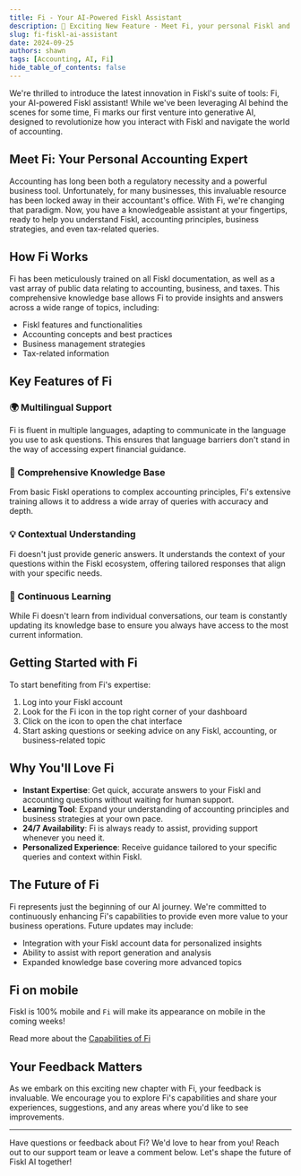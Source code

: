 ```yaml
---
title: Fi - Your AI-Powered Fiskl Assistant
description: 🎉 Exciting New Feature - Meet Fi, your personal Fiskl and accounting expert!
slug: fi-fiskl-ai-assistant
date: 2024-09-25
authors: shawn
tags: [Accounting, AI, Fi]
hide_table_of_contents: false
---
```


We're thrilled to introduce the latest innovation in Fiskl's suite of tools: Fi, your AI-powered Fiskl assistant! While we've been leveraging AI behind the scenes for some time, Fi marks our first venture into generative AI, designed to revolutionize how you interact with Fiskl and navigate the world of accounting.

## Meet Fi: Your Personal Accounting Expert

Accounting has long been both a regulatory necessity and a powerful business tool. Unfortunately, for many businesses, this invaluable resource has been locked away in their accountant's office. With Fi, we're changing that paradigm. Now, you have a knowledgeable assistant at your fingertips, ready to help you understand Fiskl, accounting principles, business strategies, and even tax-related queries.

## How Fi Works

Fi has been meticulously trained on all Fiskl documentation, as well as a vast array of public data relating to accounting, business, and taxes. This comprehensive knowledge base allows Fi to provide insights and answers across a wide range of topics, including:

- Fiskl features and functionalities
- Accounting concepts and best practices
- Business management strategies
- Tax-related information

## Key Features of Fi

### 🌍 Multilingual Support

Fi is fluent in multiple languages, adapting to communicate in the language you use to ask questions. This ensures that language barriers don't stand in the way of accessing expert financial guidance.

<!-- truncate -->

### 🧠 Comprehensive Knowledge Base

From basic Fiskl operations to complex accounting principles, Fi's extensive training allows it to address a wide array of queries with accuracy and depth.

### 💡 Contextual Understanding

Fi doesn't just provide generic answers. It understands the context of your questions within the Fiskl ecosystem, offering tailored responses that align with your specific needs.

### 🚀 Continuous Learning

While Fi doesn't learn from individual conversations, our team is constantly updating its knowledge base to ensure you always have access to the most current information.

## Getting Started with Fi

To start benefiting from Fi's expertise:

1. Log into your Fiskl account
1. Look for the Fi icon in the top right corner of your dashboard
1. Click on the icon to open the chat interface
1. Start asking questions or seeking advice on any Fiskl, accounting, or business-related topic

## Why You'll Love Fi

- **Instant Expertise**: Get quick, accurate answers to your Fiskl and accounting questions without waiting for human support.
- **Learning Tool**: Expand your understanding of accounting principles and business strategies at your own pace.
- **24/7 Availability**: Fi is always ready to assist, providing support whenever you need it.
- **Personalized Experience**: Receive guidance tailored to your specific queries and context within Fiskl.

## The Future of Fi

Fi represents just the beginning of our AI journey. We're committed to continuously enhancing Fi's capabilities to provide even more value to your business operations. Future updates may include:

- Integration with your Fiskl account data for personalized insights
- Ability to assist with report generation and analysis
- Expanded knowledge base covering more advanced topics

## Fi on mobile

Fiskl is 100% mobile and `Fi` will make its appearance on mobile in the coming weeks!


Read more about the [Capabilities of Fi](docs/core-features/fi)

## Your Feedback Matters

As we embark on this exciting new chapter with Fi, your feedback is invaluable. We encourage you to explore Fi's capabilities and share your experiences, suggestions, and any areas where you'd like to see improvements.

---

Have questions or feedback about Fi? We'd love to hear from you! Reach out to our support team or leave a comment below. Let's shape the future of Fiskl AI together!